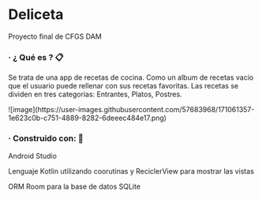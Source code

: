 # Deliceta

Proyecto final de CFGS DAM

### · ¿ Qué es ? 📋
<p>Se trata de una app de recetas de cocina. Como un album de recetas vacío que el usuario puede rellenar con sus recetas favoritas.
Las recetas se dividen en tres categorías: Entrantes, Platos, Postres.</p>
![image](https://user-images.githubusercontent.com/57683968/171061357-1e623c0b-c751-4889-8282-6deeec484e17.png)


### · Construido con: 🚀
<p>Android Studio</p>
<p>Lenguaje Kotlin utilizando coorutinas y ReciclerView para mostrar las vistas</p>
<p>ORM Room para la base de datos SQLite</p>




